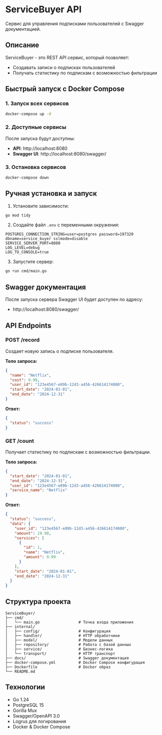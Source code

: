 # ServiceBuyer API

Сервис для управления подписками пользователей с Swagger документацией.

## Описание

ServiceBuyer - это REST API сервис, который позволяет:
- Создавать записи о подписках пользователей
- Получать статистику по подпискам с возможностью фильтрации

## Быстрый запуск с Docker Compose

### 1. Запуск всех сервисов
```bash
docker-compose up -d
```

### 2. Доступные сервисы
После запуска будут доступны:
- **API**: http://localhost:8080
- **Swagger UI**: http://localhost:8080/swagger/

### 3. Остановка сервисов
```bash
docker-compose down
```

## Ручная установка и запуск

1. Установите зависимости:
```bash
go mod tidy
```

2. Создайте файл `.env` с переменными окружения:
```
POSTGRES_CONNECTION_STRING=user=postgres password=197320 dbname=service_buyer sslmode=disable
SERVICE_SERVER_PORT=8080
LOG_LEVEL=debug
LOG_TO_CONSOLE=true
```

3. Запустите сервер:
```bash
go run cmd/main.go
```

## Swagger документация

После запуска сервера Swagger UI будет доступен по адресу:
- http://localhost:8080/swagger/

## API Endpoints

### POST /record
Создает новую запись о подписке пользователя.

**Тело запроса:**
```json
{
  "name": "Netflix",
  "cost": 9.99,
  "user_id": "123e4567-e89b-12d3-a456-426614174000",
  "start_date": "2024-01-01",
  "end_date": "2024-12-31"
}
```

**Ответ:**
```json
{
  "status": "success"
}
```

### GET /count
Получает статистику по подпискам с возможностью фильтрации.

**Тело запроса:**
```json
{
  "start_date": "2024-01-01",
  "end_date": "2024-12-31",
  "user_id": "123e4567-e89b-12d3-a456-426614174000",
  "service_name": "Netflix"
}
```

**Ответ:**
```json
{
  "status": "success",
  "data": {
    "user_id": "123e4567-e89b-12d3-a456-426614174000",
    "amount": 19.98,
    "services": [
      {
        "id": 1,
        "name": "Netflix",
        "amount": 9.99
      }
    ],
    "start_date": "2024-01-01",
    "end_date": "2024-12-31"
  }
}
```

## Структура проекта

```
ServiceBuyer/
├── cmd/
│   └── main.go                 # Точка входа приложения
├── internal/
│   ├── config/                 # Конфигурация
│   ├── handler/                # HTTP обработчики
│   ├── model/                  # Модели данных
│   ├── repository/             # Работа с базой данных
│   ├── service/                # Бизнес-логика
│   └── transport/              # HTTP транспорт
├── docs/                       # Swagger документация
├── docker-compose.yml          # Docker Compose конфигурация
├── Dockerfile                  # Docker образ
└── README.md
```

## Технологии

- Go 1.24
- PostgreSQL 15
- Gorilla Mux
- Swagger/OpenAPI 3.0
- Logrus для логирования
- Docker & Docker Compose
